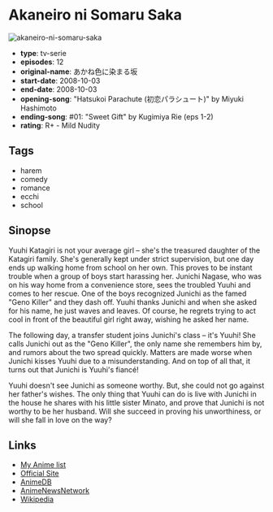 # Akaneiro ni Somaru Saka

![akaneiro-ni-somaru-saka](https://cdn.myanimelist.net/images/anime/9/21525.jpg)

-   **type**: tv-serie
-   **episodes**: 12
-   **original-name**: あかね色に染まる坂
-   **start-date**: 2008-10-03
-   **end-date**: 2008-10-03
-   **opening-song**: "Hatsukoi Parachute (初恋パラシュート)" by Miyuki Hashimoto
-   **ending-song**: #01: "Sweet Gift" by Kugimiya Rie (eps 1-2)
-   **rating**: R+ - Mild Nudity

## Tags

-   harem
-   comedy
-   romance
-   ecchi
-   school

## Sinopse

Yuuhi Katagiri is not your average girl – she's the treasured daughter of the Katagiri family. She's generally kept under strict supervision, but one day ends up walking home from school on her own. This proves to be instant trouble when a group of boys start harassing her. Junichi Nagase, who was on his way home from a convenience store, sees the troubled Yuuhi and comes to her rescue. One of the boys recognized Junichi as the famed "Geno Killer" and they dash off. Yuuhi thanks Junichi and when she asked for his name, he just waves and leaves. Of course, he regrets trying to act cool in front of the beautiful girl right away, wishing he asked her name.

The following day, a transfer student joins Junichi's class – it's Yuuhi! She calls Junichi out as the "Geno Killer", the only name she remembers him by, and rumors about the two spread quickly. Matters are made worse when Junichi kisses Yuuhi due to a misunderstanding. And on top of all that, it turns out that Junichi is Yuuhi's fiancé!

Yuuhi doesn't see Junichi as someone worthy. But, she could not go against her father's wishes. The only thing that Yuuhi can do is live with Junichi in the house he shares with his little sister Minato, and prove that Junichi is not worthy to be her husband. Will she succeed in proving his unworthiness, or will she fall in love on the way?

## Links

-   [My Anime list](https://myanimelist.net/anime/4744/Akaneiro_ni_Somaru_Saka)
-   [Official Site](http://www.mmv.co.jp/special/akasaka/)
-   [AnimeDB](http://anidb.info/perl-bin/animedb.pl?show=anime&aid=6025)
-   [AnimeNewsNetwork](http://www.animenewsnetwork.com/encyclopedia/anime.php?id=10095)
-   [Wikipedia](http://en.wikipedia.org/wiki/Akaneiro_ni_Somaru_Saka)
